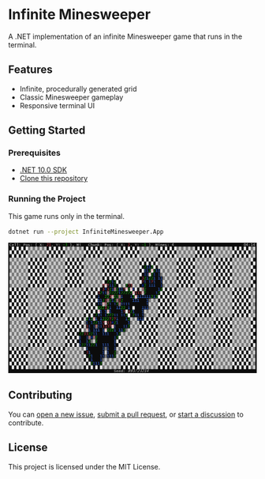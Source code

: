 # Infinite Minesweeper

A .NET implementation of an infinite Minesweeper game that runs in the terminal.

## Features

- Infinite, procedurally generated grid
- Classic Minesweeper gameplay
- Responsive terminal UI

## Getting Started

### Prerequisites

- [.NET 10.0 SDK](https://dotnet.microsoft.com/download/dotnet/10.0)
- [Clone this repository](https://github.com/FaustVX/InfiniteMinesweeper.git)

### Running the Project

This game runs only in the terminal.

```bash
dotnet run --project InfiniteMinesweeper.App
```
![game preview](image.png)
## Contributing


You can [open a new issue](https://github.com/FaustVX/InfiniteMinesweeper/issues/new), [submit a pull request](https://github.com/FaustVX/InfiniteMinesweeper/compare), or [start a discussion](https://github.com/FaustVX/InfiniteMinesweeper/discussions) to contribute.

## License

This project is licensed under the MIT License.
